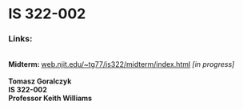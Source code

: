 # IS 322-002

<h3>Links:</h3><br />
<b>Midterm: </b>
<a href="https://web.njit.edu/~tg77/is322/midterm/" target="_blank">
  web.njit.edu/~tg77/is322/midterm/index.html</a> <i>[in progress]</i>
<br /><br />
<b>Tomasz Goralczyk</b><br />
<b>IS 322-002</b><br />
<b>Professor Keith Williams</b><br />
